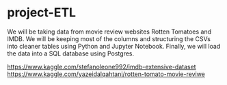 # project-ETL

We will be taking data from movie review websites Rotten Tomatoes and IMDB. We will be keeping most of the columns and structuring the CSVs into cleaner tables using Python and Jupyter Notebook. Finally, we will load the data into a SQL database using Postgres.


https://www.kaggle.com/stefanoleone992/imdb-extensive-dataset
https://www.kaggle.com/yazeidalqahtani/rotten-tomato-movie-reviwe
